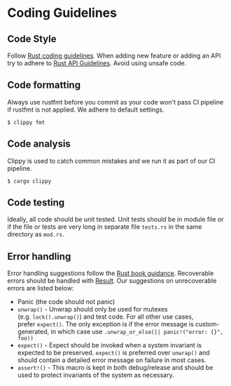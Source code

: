 # Coding Guidelines

## Code Style
Follow [Rust coding guidelines](https://github.com/rust-dev-tools/fmt-rfcs/blob/master/guide/guide.md).
When adding new feature or adding an API try to adhere to [Rust API Guidelines](https://rust-lang.github.io/api-guidelines/about.html).
Avoid using unsafe code.

## Code formatting
Always use rustfmt before you commit as your code won't pass CI pipeline if rustfmt is not applied. We adhere to default settings.

```$ clippy fmt```


## Code analysis
Clippy is used to catch common mistakes and we run it as part of our CI pipeline.

```$ cargo clippy```


## Code testing 
Ideally, all code should be unit tested. Unit tests should be in module file or if the file or tests are very long in separate file `tests.rs` in the same directory as `mod.rs`.

## Error handling 
Error handling suggestions follow the [Rust book guidance](https://doc.rust-lang.org/book/ch09-00-error-handling.html). Recoverable errors should be handled with [Result](https://doc.rust-lang.org/std/result/). Our suggestions on unrecoverable errors are listed below:
* Panic (the code should not panic)
* `unwrap()` - Unwrap should only be used for mutexes (e.g. `lock().unwrap()`) and test code. For all other use cases, prefer `expect()`. The only exception is if the error message is custom-generated, in which case use `.unwrap_or_else(|| panic!("error: {}", foo))`
* `expect()` - Expect should be invoked when a system invariant is expected to be preserved. `expect()` is preferred over `unwrap()` and should contain a detailed error message on failure in most cases.
* `assert!()` - This macro is kept in both debug/release and should be used to protect invariants of the system as necessary.